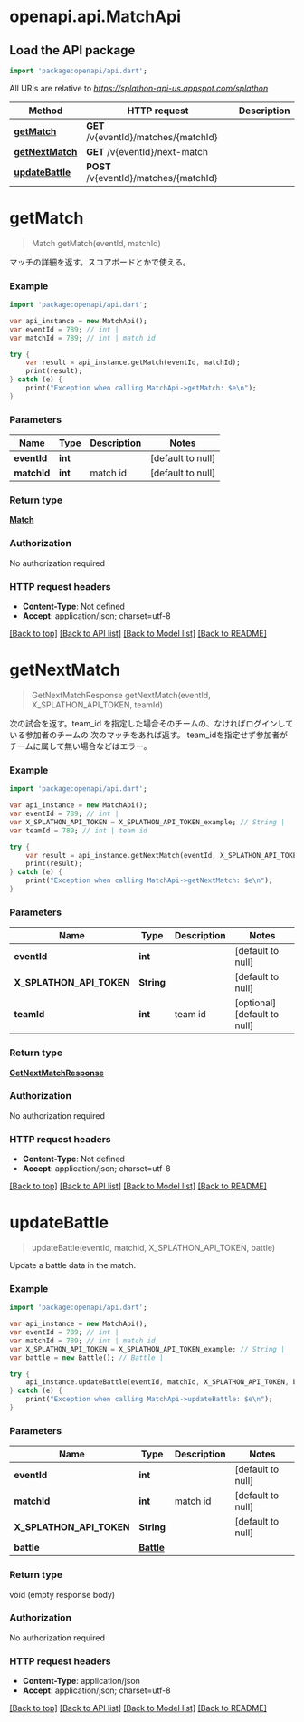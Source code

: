 # openapi.api.MatchApi

## Load the API package
```dart
import 'package:openapi/api.dart';
```

All URIs are relative to *https://splathon-api-us.appspot.com/splathon*

Method | HTTP request | Description
------------- | ------------- | -------------
[**getMatch**](MatchApi.md#getMatch) | **GET** /v{eventId}/matches/{matchId} | 
[**getNextMatch**](MatchApi.md#getNextMatch) | **GET** /v{eventId}/next-match | 
[**updateBattle**](MatchApi.md#updateBattle) | **POST** /v{eventId}/matches/{matchId} | 


# **getMatch**
> Match getMatch(eventId, matchId)



マッチの詳細を返す。スコアボードとかで使える。

### Example 
```dart
import 'package:openapi/api.dart';

var api_instance = new MatchApi();
var eventId = 789; // int | 
var matchId = 789; // int | match id

try { 
    var result = api_instance.getMatch(eventId, matchId);
    print(result);
} catch (e) {
    print("Exception when calling MatchApi->getMatch: $e\n");
}
```

### Parameters

Name | Type | Description  | Notes
------------- | ------------- | ------------- | -------------
 **eventId** | **int**|  | [default to null]
 **matchId** | **int**| match id | [default to null]

### Return type

[**Match**](Match.md)

### Authorization

No authorization required

### HTTP request headers

 - **Content-Type**: Not defined
 - **Accept**: application/json; charset=utf-8

[[Back to top]](#) [[Back to API list]](../README.md#documentation-for-api-endpoints) [[Back to Model list]](../README.md#documentation-for-models) [[Back to README]](../README.md)

# **getNextMatch**
> GetNextMatchResponse getNextMatch(eventId, X_SPLATHON_API_TOKEN, teamId)



次の試合を返す。team_id を指定した場合そのチームの、なければログインしている参加者のチームの 次のマッチをあれば返す。 team_idを指定せず参加者がチームに属して無い場合などはエラー。

### Example 
```dart
import 'package:openapi/api.dart';

var api_instance = new MatchApi();
var eventId = 789; // int | 
var X_SPLATHON_API_TOKEN = X_SPLATHON_API_TOKEN_example; // String | 
var teamId = 789; // int | team id

try { 
    var result = api_instance.getNextMatch(eventId, X_SPLATHON_API_TOKEN, teamId);
    print(result);
} catch (e) {
    print("Exception when calling MatchApi->getNextMatch: $e\n");
}
```

### Parameters

Name | Type | Description  | Notes
------------- | ------------- | ------------- | -------------
 **eventId** | **int**|  | [default to null]
 **X_SPLATHON_API_TOKEN** | **String**|  | [default to null]
 **teamId** | **int**| team id | [optional] [default to null]

### Return type

[**GetNextMatchResponse**](GetNextMatchResponse.md)

### Authorization

No authorization required

### HTTP request headers

 - **Content-Type**: Not defined
 - **Accept**: application/json; charset=utf-8

[[Back to top]](#) [[Back to API list]](../README.md#documentation-for-api-endpoints) [[Back to Model list]](../README.md#documentation-for-models) [[Back to README]](../README.md)

# **updateBattle**
> updateBattle(eventId, matchId, X_SPLATHON_API_TOKEN, battle)



Update a battle data in the match.

### Example 
```dart
import 'package:openapi/api.dart';

var api_instance = new MatchApi();
var eventId = 789; // int | 
var matchId = 789; // int | match id
var X_SPLATHON_API_TOKEN = X_SPLATHON_API_TOKEN_example; // String | 
var battle = new Battle(); // Battle | 

try { 
    api_instance.updateBattle(eventId, matchId, X_SPLATHON_API_TOKEN, battle);
} catch (e) {
    print("Exception when calling MatchApi->updateBattle: $e\n");
}
```

### Parameters

Name | Type | Description  | Notes
------------- | ------------- | ------------- | -------------
 **eventId** | **int**|  | [default to null]
 **matchId** | **int**| match id | [default to null]
 **X_SPLATHON_API_TOKEN** | **String**|  | [default to null]
 **battle** | [**Battle**](Battle.md)|  | 

### Return type

void (empty response body)

### Authorization

No authorization required

### HTTP request headers

 - **Content-Type**: application/json
 - **Accept**: application/json; charset=utf-8

[[Back to top]](#) [[Back to API list]](../README.md#documentation-for-api-endpoints) [[Back to Model list]](../README.md#documentation-for-models) [[Back to README]](../README.md)

